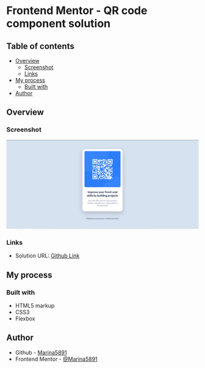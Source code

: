 # Frontend Mentor - QR code component solution

## Table of contents

- [Overview](#overview)
  - [Screenshot](#screenshot)
  - [Links](#links)
- [My process](#my-process)
  - [Built with](#built-with)
- [Author](#author)

## Overview

### Screenshot

![](./images/screenshot.png)

### Links

- Solution URL: [Github Link](https://github.com/Marina5891/FrontendMentor/tree/main/qr-code-component-main)

## My process

### Built with

- HTML5 markup
- CSS3
- Flexbox

## Author

- Github - [Marina5891](https://github.com/Marina5891)
- Frontend Mentor - [@Marina5891](https://www.frontendmentor.io/profile/Marina5891)